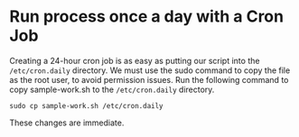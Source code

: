 # Run process once a day with a Cron Job

Creating a 24-hour cron job is as easy as putting our script into the `/etc/cron.daily` directory. We must use the sudo command to copy the file as the root user, to avoid permission issues. Run the following command to copy sample-work.sh to the `/etc/cron.daily` directory.

```
sudo cp sample-work.sh /etc/cron.daily
```

These changes are immediate.
